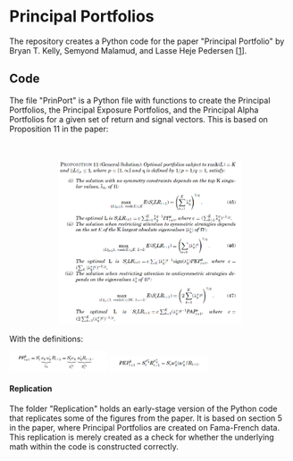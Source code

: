 # Principal Portfolios

The repository creates a Python code for the paper "Principal Portfolio" by Bryan T. Kelly, Semyond Malamud, and Lasse Heje Pedersen [[1](https://onlinelibrary.wiley.com/doi/full/10.1111/jofi.13199)].

## Code

The file "PrinPort" is a Python file with functions to create the Principal Portfolios, the Principal Exposure Portfolios, and the Principal Alpha Portfolios for a given set of return and signal vectors. This is based on Proposition 11 in the paper:
<br/><br/><br/>

<p align="center">
<img src="https://github.com/Thornam/PrinPort/blob/main/Figures/Proposition_11.png" width=65% height=65%>
</p>


With the definitions:


<img src="https://github.com/Thornam/PrinPort/blob/main/Figures/PP.png" width=35% height=35%>

<img src="https://github.com/Thornam/PrinPort/blob/main/Figures/PEP.png" width=35% height=35%>

#### Replication
The folder "Replication" holds an early-stage version of the Python code that replicates some of the figures from the paper. It is based on section 5 in the paper, where Principal Portfolios are created on Fama-French data. This replication is merely created as a check for whether the underlying math within the code is constructed correctly.  

